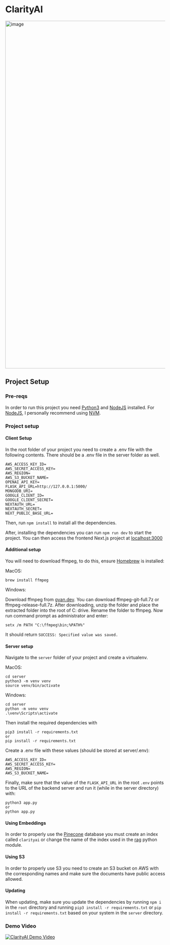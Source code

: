 # ClarityAI

<img width="1092" alt="image" src="https://github.com/user-attachments/assets/d16059a5-ef5d-42db-8d37-84a80d4f0d63">

## Project Setup

### Pre-reqs

In order to run this project you need [Python3](https://www.python.org/downloads/) and [NodeJS](https://nodejs.org/en) installed. For [NodeJS](https://nodejs.org/en), I personally recommend using [NVM](https://github.com/nvm-sh/nvm).

### Project setup

#### Client Setup

In the root folder of your project you need to create a .env file with the following contents. There should be a .env file in the server folder as well.

```
AWS_ACCESS_KEY_ID=
AWS_SECRET_ACCESS_KEY=
AWS_REGION=
AWS_S3_BUCKET_NAME=
OPENAI_API_KEY=
FLASK_API_URL=http://127.0.0.1:5000/
MONGODB_URI=
GOOGLE_CLIENT_ID=
GOOGLE_CLIENT_SECRET=
NEXTAUTH_URL=
NEXTAUTH_SECRET=
NEXT_PUBLIC_BASE_URL=
```

Then, run `npm install` to install all the dependencies.

After, installing the dependencies you can run `npm run dev` to start the project. You can then access the frontend Next.js project at [localhost:3000](https://localhost:3000/)

#### Additional setup

You will need to download ffmpeg, to do this, ensure [Homebrew](https://brew.sh/) is installed:

MacOS:
```
brew install ffmpeg
```

Windows:

Download ffmpeg from [gyan.dev](https://www.gyan.dev/ffmpeg/builds/). You can download ffmpeg-git-full.7z or ffmpeg-release-full.7z. After downloading, unzip the folder and place the extracted folder into the root of C: drive. Rename the folder to ffmpeg.
Now run command prompt as administrator and enter:
```
setx /m PATH "C:\ffmpeg\bin;%PATH%"
```
It should return `SUCCESS: Specified value was saved.`


#### Server setup

Navigate to the `server` folder of your project and create a virtualenv.


MacOS:
```
cd server
python3 -m venv venv
source venv/bin/activate
```

Windows:
```
cd server
python -m venv venv
.\venv\Scripts\activate
```

Then install the required dependencies with
```
pip3 install -r requirements.txt
or
pip install -r requirements.txt
```

Create a .env file with these values (should be stored at server/.env):
```
AWS_ACCESS_KEY_ID=
AWS_SECRET_ACCESS_KEY=
AWS_REGION=
AWS_S3_BUCKET_NAME=
```

Finally, make sure that the value of the `FLASK_API_URL` in the root `.env` points to the URL of the backend server and run it (while in the server directory) with:
```
python3 app.py
or 
python app.py
```

#### Using Embeddings

In order to properly use the [Pinecone](https://www.pinecone.io/) database you must create an index called `clarityai` or change the name of the index used in the [rag](server/rag.py) python module.

#### Using S3

In order to properly use S3 you need to create an S3 bucket on AWS with the corresponding names and make sure the documents have public access allowed.

#### Updating
When updating, make sure you update the dependencies by running `npm i` in the `root` directory and running `pip3 install -r requirements.txt` or `pip install -r requirements.txt` based on your system in the `server` directory. 


### Demo Video

[![ClarityAI Demo Video](https://img.youtube.com/vi/0fP3Ph5nx0Q/0.jpg)](https://www.youtube.com/watch?v=0fP3Ph5nx0Q)

